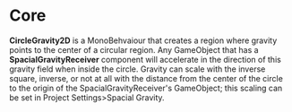 # Core

**CircleGravity2D** is a MonoBehvaiour that creates a region where gravity points to the center of a circular region.  Any GameObject that has a **SpacialGravityReceiver** component will accelerate in the direction of this gravity field when inside the circle.  Gravity can scale with the inverse square, inverse, or not at all with the distance from the center of the circle to the origin of the SpacialGravityReceiver's GameObject; this scaling can be set in Project Settings>Spacial Gravity.
